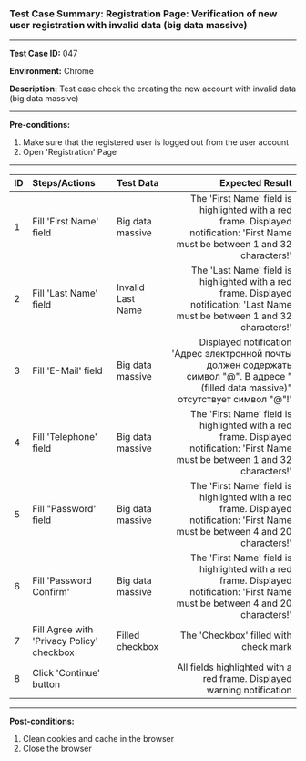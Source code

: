 
### Test Case Summary: Registration Page: Verification of new user registration with invalid data (big data massive)

---

**Test Case ID:** 047

**Environment:** Chrome

**Description:** Test case check the creating the new account  with invalid data (big data massive) 

---

**Pre-conditions:**
1. Make sure that the registered user is logged out from the user account 
2. Open 'Registration' Page

---

|      ID       | Steps/Actions |  Test Data  | Expected Result |
| ------------- |:--------------| :---------- | --------------: |
|       1       | Fill 'First Name' field | Big data massive | The 'First Name' field is highlighted with a red frame. Displayed notification: 'First Name must be between 1 and 32 characters!' |
|       2       | Fill 'Last Name' field | Invalid Last Name | The 'Last Name' field is highlighted with a red frame. Displayed notification: 'Last Name must be between 1 and 32 characters!' |
|       3       | Fill 'E-Mail' field | Big data massive | Displayed notification 'Адрес электронной почты должен содержать символ "@". В адресе "(filled data massive)" отсутствует символ "@"!' |
|       4       | Fill 'Telephone' field | Big data massive | The 'First Name' field is highlighted with a red frame. Displayed notification: 'First Name must be between 1 and 32 characters!' |
|       5       | Fill "Password' field | Big data massive | The 'First Name' field is highlighted with a red frame. Displayed notification: 'First Name must be between 4 and 20 characters!' |
|       6       | Fill 'Password Confirm' | Big data massive | The 'First Name' field is highlighted with a red frame. Displayed notification: 'First Name must be between 4 and 20 characters!' |
|       7       | Fill Agree with 'Privacy Policy' checkbox | Filled checkbox | The 'Checkbox' filled with check mark |
|       8       | Click 'Continue' button |  | All fields highlighted with a red frame. Displayed warning notification|

---

**Post-conditions:**
1. Clean cookies and cache in the browser
2. Close the browser

